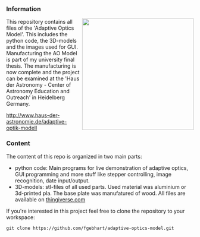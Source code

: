 
### Information

<img align="right" src="http://i.imgur.com/8Jjblf3.jpg" width="300">

This repository contains all files of the 'Adaptive Optics Model'. This includes the python code, the 3D-models and the images used for GUI. Manufacturing the AO Model is part of my university final thesis. The manufacturing is now complete and the project can be examined at the 'Haus der Astronomy - Center of Astronomy Education and Outreach' in Heidelberg Germany.

http://www.haus-der-astronomie.de/adaptive-optik-modell

### Content

The content of this repo is organized in two main parts:

*  python code: Main programs for live demonstration of adaptive optics, GUI programming and more stuff like stepper controlling, image recognition, date input/output.
*  3D-models: stl-files of all used parts. Used material was aluminium or 3d-printed pla. The base plate was manufatured of wood. All files are available on [thingiverse.com](http://www.thingiverse.com/fgebhart/collections/adaptive-optics-model)

If you're interested in this project feel free to clone the repository to your workspace:

```
git clone https://github.com/fgebhart/adaptive-optics-model.git
```
